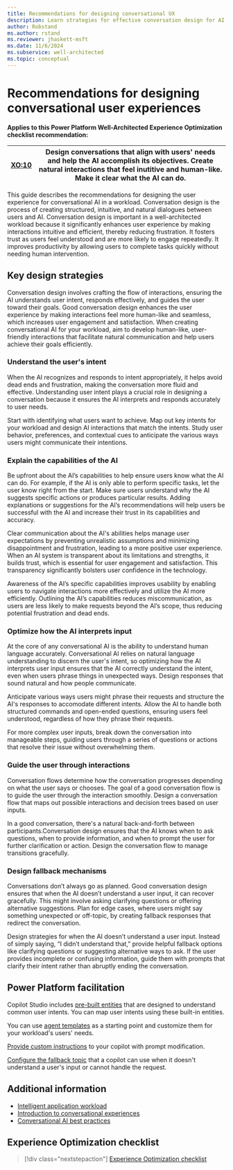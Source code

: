 ```yaml
---
title: Recommendations for designing conversational UX
description: Learn strategies for effective conversation design for AI in your workloads.
author: Robstand
ms.author: rstand
ms.reviewer: jhaskett-msft
ms.date: 11/6/2024
ms.subservice: well-architected
ms.topic: conceptual
---
```

# Recommendations for designing conversational user experiences

**Applies to this Power Platform Well-Architected Experience Optimization checklist recommendation:**

|[XO:10](checklist.md)| **Design conversations that align with users' needs and help the AI accomplish its objectives. Create natural interactions that feel inutitive and human-like. Make it clear what the AI can do.** |
|---|---|

This guide describes the recommendations for designing the user experience for conversational AI in a workload. Conversation design is the process of creating structured, intuitive, and natural dialogues between users and AI. Conversation design is important in a well-architected workload because it significantly enhances user experience by making interactions intuitive and efficient, thereby reducing frustration. It fosters trust as users feel understood and are more likely to engage repeatedly. It improves productivity by allowing users to complete tasks quickly without needing human intervention.

## Key design strategies

Conversation design involves crafting the flow of interactions, ensuring the AI understands user intent, responds effectively, and guides the user toward their goals. Good conversation design enhances the user experience by making interactions feel more human-like and seamless, which increases user engagement and satisfaction. When creating conversational AI for your workload, aim to develop human-like, user-friendly interactions that facilitate natural communication and help users achieve their goals efficiently.

### Understand the user's intent

When the AI recognizes and responds to intent appropriately, it helps avoid dead ends and frustration, making the conversation more fluid and effective. Understanding user intent plays a crucial role in designing a conversation because it ensures the AI interprets and responds accurately to user needs.

Start with identifying what users want to achieve. Map out key intents for your workload and design AI interactions that match the intents. Study user behavior, preferences, and contextual cues to anticipate the various ways users might communicate their intentions.

### Explain the capabilities of the AI

Be upfront about the AI’s capabilities to help ensure users know what the AI can do. For example, if the AI is only able to perform specific tasks, let the user know right from the start. Make sure users understand why the AI suggests specific actions or produces particular results. Adding explanations or suggestions for the AI’s recommendations will help users be successful with the AI and increase their trust in its capabilities and accuracy.

Clear communication about the AI's abilities helps manage user expectations by preventing unrealistic assumptions and minimizing disappointment and frustration, leading to a more positive user experience. When an AI system is transparent about its limitations and strengths, it builds trust, which is essential for user engagement and satisfaction. This transparency significantly bolsters user confidence in the technology.

Awareness of the AI’s specific capabilities improves usability by enabling users to navigate interactions more effectively and utilize the AI more efficiently. Outlining the AI’s capabilities reduces miscommunication, as users are less likely to make requests beyond the AI’s scope, thus reducing potential frustration and dead ends.

### Optimize how the AI interprets input

At the core of any conversational AI is the ability to understand human language accurately. Conversational AI relies on natural language understanding to discern the user's intent, so optimizing how the AI interprets user input ensures that the AI correctly understand the intent, even when users phrase things in unexpected ways. Design responses that sound natural and how people communicate.

Anticipate various ways users might phrase their requests and structure the AI's responses to accomodate different intents. Allow the AI to handle both structured commands and open-ended questions, ensuring users feel understood, regardless of how they phrase their requests.

For more complex user inputs, break down the conversation into manageable steps, guiding users through a series of questions or actions that resolve their issue without overwhelming them.

### Guide the user through interactions

Conversation flows determine how the conversation progresses depending on what the user says or chooses. The goal of a good conversation flow is to guide the user through the interaction smoothly. Design a conversation flow that maps out possible interactions and decision trees based on user inputs.

In a good conversation, there's a natural back-and-forth between participants.Conversation design ensures that the AI knows when to ask questions, when to provide information, and when to prompt the user for further clarification or action. Design the conversation flow to manage transitions gracefully.

### Design fallback mechanisms

Conversations don’t always go as planned. Good conversation design ensures that when the AI doesn’t understand a user input, it can recover gracefully. This might involve asking clarifying questions or offering alternative suggestions. Plan for edge cases, where users might say something unexpected or off-topic, by creating fallback responses that redirect the conversation.

Design strategies for when the AI doesn’t understand a user input. Instead of simply saying, “I didn’t understand that,” provide helpful fallback options like clarifying questions or suggesting alternative ways to ask. If the user provides incomplete or confusing information, guide them with prompts that clarify their intent rather than abruptly ending the conversation.

## Power Platform facilitation

Copilot Studio includes [pre-built entities](/microsoft-copilot-studio/advanced-entities-slot-filling) that are designed to understand common user intents. You can map user intents using these built-in entities.

You can use [agent templates](/microsoft-copilot-studio/template-fundamentals) as a starting point and customize them for your workload's users' needs.

[Provide custom instructions](/microsoft-copilot-studio/nlu-generative-answers-prompt-modification) to your copilot with prompt modification.

[Configure the fallback topic](/microsoft-copilot-studio/authoring-system-fallback-topic) that a copilot can use when it doesn't understand a user's input or cannot handle the request.

## Additional information

- [Intelligent application workload](../intelligent-application/overview.md)
- [Introduction to conversational experiences](/microsoft-copilot-studio/guidance/cux-overview)
- [Conversational AI best practices](/microsoft-copilot-studio/guidance/project-best-practices)

## Experience Optimization checklist

> [!div class="nextstepaction"]
> [Experience Optimization checklist](checklist.md)